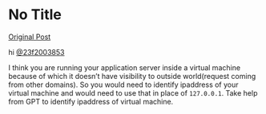 # No Title

[Original Post](https://discourse.onlinedegree.iitm.ac.in/t/161120/94)

<p>hi <a class="mention" href="/u/23f2003853">@23f2003853</a></p>
<p>I think you are running your application server inside a virtual machine because of which it doesn’t have visibility to outside world(request coming from other domains). So you would need to identify  ipaddress of your virtual machine and would need to use that in place of <code>127.0.0.1</code>. Take help from GPT to identify ipaddress of virtual machine.</p>